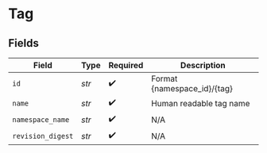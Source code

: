 # Tag


## Fields

| Field                       | Type                        | Required                    | Description                 |
| --------------------------- | --------------------------- | --------------------------- | --------------------------- |
| `id`                        | *str*                       | :heavy_check_mark:          | Format {namespace_id}/{tag} |
| `name`                      | *str*                       | :heavy_check_mark:          | Human readable tag name     |
| `namespace_name`            | *str*                       | :heavy_check_mark:          | N/A                         |
| `revision_digest`           | *str*                       | :heavy_check_mark:          | N/A                         |